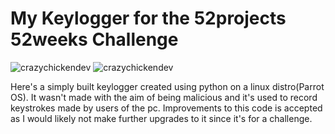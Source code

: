 # My Keylogger for the **52projects 52weeks Challenge**

<p align="left"> <img src="https://img.shields.io/github/license/CrazyChickenDev/My-Keylogger-Project" alt="crazychickendev" /> 
<img src="https://img.shields.io/pypi/pyversions/pynput" alt="crazychickendev" /></p>

Here's a simply built keylogger created using python on a linux distro(Parrot OS). It wasn't made with the aim of being malicious and it's used to record keystrokes made by users of the pc. Improvements to this code is accepted as I would likely not make further upgrades to it since it's for a challenge.



